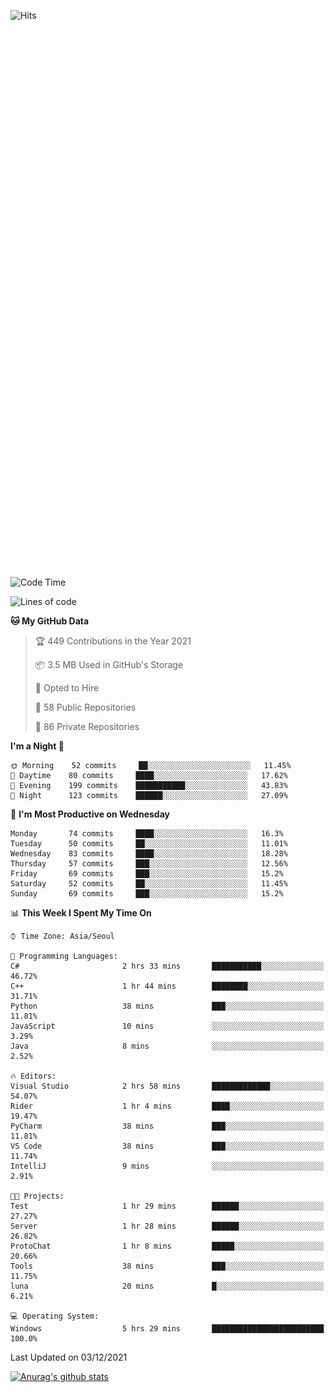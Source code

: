 ![Hits](https://hits.seeyoufarm.com/api/count/incr/badge.svg?url=https%3A%2F%2Fgithub.com%2Fkokose1234&count_bg=%2379C83D&title_bg=%23555555&icon=apple.svg&icon_color=%23E7E7E7&title=hits&edge_flat=false)
<br/>
![Metrics](https://github.com/kokose1234/kokose1234/blob/main/github-metrics.svg)

<!--START_SECTION:waka-->
![Code Time](http://img.shields.io/badge/Code%20Time-331%20hrs%2045%20mins-blue)

![Lines of code](https://img.shields.io/badge/From%20Hello%20World%20I%27ve%20Written-9%20Million%20lines%20of%20code-blue)

**🐱 My GitHub Data** 

> 🏆 449 Contributions in the Year 2021
 > 
> 📦 3.5 MB Used in GitHub's Storage 
 > 
> 💼 Opted to Hire
 > 
> 📜 58 Public Repositories 
 > 
> 🔑 86 Private Repositories  
 > 
**I'm a Night 🦉** 

```text
🌞 Morning    52 commits     ██░░░░░░░░░░░░░░░░░░░░░░░   11.45% 
🌆 Daytime    80 commits     ████░░░░░░░░░░░░░░░░░░░░░   17.62% 
🌃 Evening    199 commits    ███████████░░░░░░░░░░░░░░   43.83% 
🌙 Night      123 commits    ██████░░░░░░░░░░░░░░░░░░░   27.09%

```
📅 **I'm Most Productive on Wednesday** 

```text
Monday       74 commits     ████░░░░░░░░░░░░░░░░░░░░░   16.3% 
Tuesday      50 commits     ██░░░░░░░░░░░░░░░░░░░░░░░   11.01% 
Wednesday    83 commits     ████░░░░░░░░░░░░░░░░░░░░░   18.28% 
Thursday     57 commits     ███░░░░░░░░░░░░░░░░░░░░░░   12.56% 
Friday       69 commits     ███░░░░░░░░░░░░░░░░░░░░░░   15.2% 
Saturday     52 commits     ██░░░░░░░░░░░░░░░░░░░░░░░   11.45% 
Sunday       69 commits     ███░░░░░░░░░░░░░░░░░░░░░░   15.2%

```


📊 **This Week I Spent My Time On** 

```text
⌚︎ Time Zone: Asia/Seoul

💬 Programming Languages: 
C#                       2 hrs 33 mins       ███████████░░░░░░░░░░░░░░   46.72% 
C++                      1 hr 44 mins        ████████░░░░░░░░░░░░░░░░░   31.71% 
Python                   38 mins             ███░░░░░░░░░░░░░░░░░░░░░░   11.81% 
JavaScript               10 mins             ░░░░░░░░░░░░░░░░░░░░░░░░░   3.29% 
Java                     8 mins              ░░░░░░░░░░░░░░░░░░░░░░░░░   2.52%

🔥 Editors: 
Visual Studio            2 hrs 58 mins       █████████████░░░░░░░░░░░░   54.07% 
Rider                    1 hr 4 mins         ████░░░░░░░░░░░░░░░░░░░░░   19.47% 
PyCharm                  38 mins             ███░░░░░░░░░░░░░░░░░░░░░░   11.81% 
VS Code                  38 mins             ███░░░░░░░░░░░░░░░░░░░░░░   11.74% 
IntelliJ                 9 mins              ░░░░░░░░░░░░░░░░░░░░░░░░░   2.91%

🐱‍💻 Projects: 
Test                     1 hr 29 mins        ██████░░░░░░░░░░░░░░░░░░░   27.27% 
Server                   1 hr 28 mins        ██████░░░░░░░░░░░░░░░░░░░   26.82% 
ProtoChat                1 hr 8 mins         █████░░░░░░░░░░░░░░░░░░░░   20.66% 
Tools                    38 mins             ███░░░░░░░░░░░░░░░░░░░░░░   11.75% 
luna                     20 mins             █░░░░░░░░░░░░░░░░░░░░░░░░   6.21%

💻 Operating System: 
Windows                  5 hrs 29 mins       █████████████████████████   100.0%

```


 Last Updated on 03/12/2021
<!--END_SECTION:waka-->

[![Anurag's github stats](https://github-readme-stats.vercel.app/api?username=kokose1234&theme=dracula)](https://github.com/anuraghazra/github-readme-stats)



	

